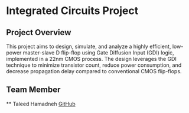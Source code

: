 # Integrated Circuits Project

## Project Overview

This project aims to design, simulate, and analyze a highly efficient, low-power master-slave D flip-flop using Gate Diffusion Input (GDI) logic,
implemented in a 22nm CMOS process. The design leverages the GDI technique to minimize transistor count,
reduce power consumption, and decrease propagation delay compared to conventional CMOS flip-flops.

## Team Member

** Taleed Hamadneh [GitHub](https://github.com/taleed606)
